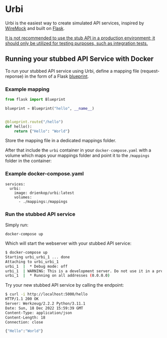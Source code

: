 # Urbi

Urbi is the easiest way to create simulated API services, inspired by [WireMock](https://wiremock.org/) and built on [Flask](https://flask.palletsprojects.com/en/2.2.x).

<ins>It is not recommended to use the stub API in a production environment; it should only be utilized for testing purposes, such as integration tests.</ins>

## Running your stubbed API Service with Docker

To run your stubbed API service using Urbi, define a mapping file (request-reponse) in the form of a Flask [blueprint](https://flask.palletsprojects.com/en/2.2.x/blueprints/). 

### Example mapping

```python
from flask import Blueprint

blueprint = Blueprint("hello", __name__)


@blueprint.route("/hello")
def hello():
    return {"Hello": "World"}
```
 Store the mapping file in a dedicated mappings folder.

After that include the `urbi` container in your `docker-compose.yaml` with a volume which maps your mappings folder and point it to the `/mappings` folder in the container:

### Example docker-compose.yaml
```
services:
  urbi:
    image: drienkop/urbi:latest
    volumes:
      - ./mappings:/mappings 
```

### Run the stubbed API service

Simply run:

`docker-compose up`

Which will start the webserver with your stubbed API service:
```bash
$ docker-compose up
Starting urbi_urbi_1 ... done
Attaching to urbi_urbi_1
urbi_1  |  * Debug mode: off
urbi_1  | WARNING: This is a development server. Do not use it in a production deployment. Use a production WSGI server instead.
urbi_1  |  * Running on all addresses (0.0.0.0)
```

Try your new stubbed API service by calling the endpoint:

```bash
$ curl -i http://localhost:5000/hello
HTTP/1.1 200 OK
Server: Werkzeug/2.2.2 Python/3.11.1
Date: Sun, 18 Dec 2022 15:59:39 GMT
Content-Type: application/json
Content-Length: 18
Connection: close

{"Hello":"World"}
```
